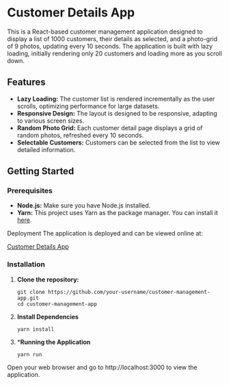 # Customer Details App

This is a React-based customer management application designed to display a list of 1000 customers, their details as selected, and a photo-grid of 9 photos, updating every 10 seconds. The application is built with lazy loading, initially rendering only 20 customers and loading more as you scroll down.

## Features

- **Lazy Loading:** The customer list is rendered incrementally as the user scrolls, optimizing performance for large datasets.
- **Responsive Design:** The layout is designed to be responsive, adapting to various screen sizes.
- **Random Photo Grid:** Each customer detail page displays a grid of random photos, refreshed every 10 seconds.
- **Selectable Customers:** Customers can be selected from the list to view detailed information.

## Getting Started

### Prerequisites

- **Node.js:** Make sure you have Node.js installed.
- **Yarn:** This project uses Yarn as the package manager. You can install it [here](https://yarnpkg.com/getting-started/install).

Deployment
The application is deployed and can be viewed online at:

[Customer Details App](https://cube-assignment-omega.vercel.app/)

### Installation

1. **Clone the repository:**

   ```
   git clone https://github.com/your-username/customer-management-app.git
   cd customer-management-app
2. **Install Dependencies**

   ```
   yarn install

3. ***Running the Application**

   ```
   yarn run
Open your web browser and go to http://localhost:3000 to view the application.


